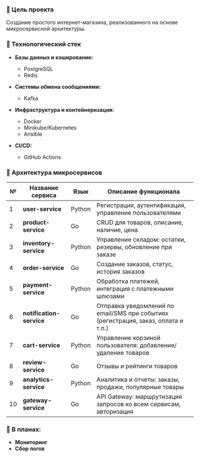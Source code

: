 ### 🎯 Цель проекта
Создание простого интернет-магазина,
реализованного на основе микросервисной архитектуры.

### 🧰 Технологический стек
- <b>Базы данных и кэширование:</b>
    - PostgreSQL
    - Redis

- <b>Системы обмена сообщениями:</b>
    - Kafka

- <b>Инфраструктура и контейнеризация:</b>
    - Docker
    - Minikube/Kubernetes
    - Ansible

- <b>CI/CD:</b>
    - GitHub Actions

### 🔧 Архитектура микросервисов
| №  | Название сервиса         | Язык   | Описание функционала                                                               |
| -- | ------------------------ | ------ | ---------------------------------------------------------------------------------- |
| 1  | **user-service**         | Python | Регистрация, аутентификация, управление пользователями                             |
| 2  | **product-service**      | Go     | CRUD для товаров, описание, наличие, цена                                          |
| 3  | **inventory-service**    | Python | Управление складом: остатки, резервы, обновление при заказе                        |
| 4  | **order-service**        | Go     | Создание заказов, статус, история заказов                                          |
| 5  | **payment-service**      | Python | Обработка платежей, интеграция с платежными шлюзами                                |
| 6  | **notification-service** | Go     | Отправка уведомлений по email/SMS при событиях (регистрация, заказ, оплата и т.п.) |
| 7  | **cart-service**         | Python | Управление корзиной пользователя: добавление/удаление товаров                      |
| 8  | **review-service**       | Go     | Отзывы и рейтинги товаров                                                          |
| 9  | **analytics-service**    | Python | Аналитика и отчеты: заказы, продажи, популярные товары                             |
| 10 | **gateway-service**      | Go     | API Gateway: маршрутизация запросов ко всем сервисам, авторизация                  |


### 🚧 В планах:  
- <b>Мониторинг</b>
- <b>Сбор логов</b>
